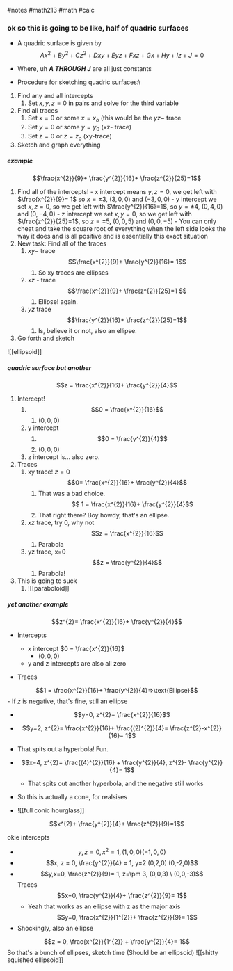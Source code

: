#notes #math213 #math #calc


### ok so this is going to be like, half of quadric surfaces
- A quadric surface is given by $$Ax^{2}+ By^{2}+ Cz^{2}+ Dxy + Eyz +  Fxz + Gx + Hy + Iz + J = 0$$
- Where, uh ***A THROUGH J*** are all just constants

- Procedure for sketching quadric surfaces:\
1. Find any and all intercepts
	1. Set $x,y,z = 0$ in pairs and solve for the third variable
2. Find all traces
	1. Set $x=0$ or some $x=x_{o}$ (this would be the $yz-$ trace
	2. Set $y=0$ or some $y=y_{0}$ (xz- trace)
	3. Set $z=0$ or $z=z_{o}$ (xy-trace)
3. Sketch and graph everything


##### example
$$\frac{x^{2}}{9}+ \frac{y^{2}}{16}+ \frac{z^{2}}{25}=1$$
1. Find all of the intercepts!
	   - x intercept means $y,z=0$, we get left with $\frac{x^{2}}{9}= 1$ so $x= \pm 3$, $(3,0,0)$ and $(-3,0,0)$
	   - y intercept we set $x,z=0$, so we get left with $\frac{y^{2}}{16}=1$, so $y= \pm 4$, $(0,4,0)$ and $(0,-4,0)$
	   - z intercept we set $x,y=0$, so we get left with $\frac{z^{2}}{25}=1$, so $z=\pm 5$, $(0,0,5)$ and $(0,0,-5)$
	   - You can only cheat and take the square root of everything when the left side looks the way it does and is all positive and is essentially this exact situation
2. New task: Find all of the traces
	1. $xy-$ trace $$\frac{x^{2}}{9}+ \frac{y^{2}}{16}= 1$$
		1. So xy traces are ellipses
	2. $xz$ - trace $$\frac{x^{2}}{9}+ \frac{z^{2}}{25}=1 $$
		1. Ellipse! again.
	3. $yz$ trace $$\frac{y^{2}}{16}+ \frac{z^{2}}{25}=1$$
		1. Is, believe it or not, also an ellipse.
3. Go forth and sketch

![[ellipsoid]]


##### quadric surface but another

$$z = \frac{x^{2}}{16}+ \frac{y^{2}}{4}$$
1. Intercept!
	1. $$0 = \frac{x^{2}}{16}$$
		1. $(0,0,0)$
	2. y intercept
		1. $$0 = \frac{y^{2}}{4}$$
		2. $(0,0,0)$
	3. z intercept is... also zero.
2. Traces
	1. xy trace! $z=0$ $$0= \frac{x^{2}}{16}+ \frac{y^{2}}{4}$$
		1. That was a bad choice. $$ 1 = \frac{x^{2}}{16}+ \frac{y^{2}}{4}$$
		2. That right there? Boy howdy, that's an ellipse.
	2. $xz$ trace, try 0, why not $$z = \frac{x^{2}}{16}$$
		1. Parabola
	3. yz trace, x=0 $$z = \frac{y^{2}}{4}$$
		1. Parabola!
3. This is going to suck
	1. ![[paraboloid]]


##### yet another example
$$z^{2}= \frac{x^{2}}{16}+ \frac{y^{2}}{4}$$
- Intercepts
	- x intercept $0 = \frac{x^{2}}{16}$
		- $(0,0,0)$
	- y and z intercepts are also all zero

- Traces

$$1 = \frac{x^{2}}{16}+ \frac{y^{2}}{4}=>\text{Ellipse}$$
	- If $z$ is negative, that's fine, still an ellipse
- $$y=0, z^{2}= \frac{x^{2}}{16}$$
- $$y=2, z^{2}= \frac{x^{2}}{16}+ \frac{(2)^{2}}{4}= \frac{z^{2}-x^{2}}{16}= 1$$
- That spits out a hyperbola! Fun.

- $$x=4, z^{2}= \frac{(4)^{2}}{16} + \frac{y^{2}}{4}, z^{2}- \frac{y^{2}}{4}= 1$$
	- That spits out another hyperbola, and the negative still works
- So this is actually a cone, for realsises
- ![[full conic hourglass]]

$$x^{2}+ \frac{y^{2}}{4}+ \frac{z^{2}}{9}=1$$

okie intercepts 
- $$y,z=0, x^{2}=1 , (1,0,0) (-1,0,0)$$
- $$x, z = 0,  \frac{y^{2}}{4} = 1, y=2 (0,2,0) (0,-2,0)$$
- $$y,x=0, \frac{z^{2}}{9}= 1, z=\pm 3, (0,0,3) \ (0,0,-3)$$
Traces
$$x=0, \frac{y^{2}}{4}+ \frac{z^{2}}{9}= 1$$
	- Yeah that works as an ellipse with z as the major axis
$$y=0, \frac{x^{2}}{1^{2}}+ \frac{z^{2}}{9}= 1$$
- Shockingly, also an ellipse

$$z = 0, \frac{x^{2}}{1^{2}} + \frac{y^{2}}{4}= 1$$
So that's a bunch of ellipses, sketch time
(Should be an ellipsoid)
![[shitty squished ellipsoid]]
